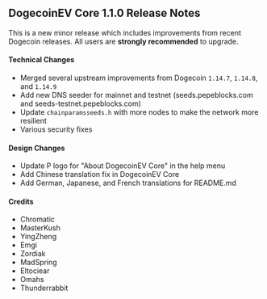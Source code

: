 ## DogecoinEV Core 1.1.0 Release Notes

This is a new minor release which includes improvements from recent Dogecoin releases. All users are **strongly recommended** to upgrade.

#### Technical Changes

* Merged several upstream improvements from Dogecoin `1.14.7`, `1.14.8`, and `1.14.9`
* Add new DNS seeder for mainnet and testnet (seeds.pepeblocks.com and seeds-testnet.pepeblocks.com)
* Update `chainparamsseeds.h` with more nodes to make the network more resilient
* Various security fixes

#### Design Changes

* Update P logo for "About DogecoinEV Core" in the help menu
* Add Chinese translation fix in DogecoinEV Core
* Add German, Japanese, and French translations for README.md

#### Credits

* Chromatic
* MasterKush
* YingZheng
* Emgi
* Zordiak
* MadSpring
* Eltociear
* Omahs
* Thunderrabbit